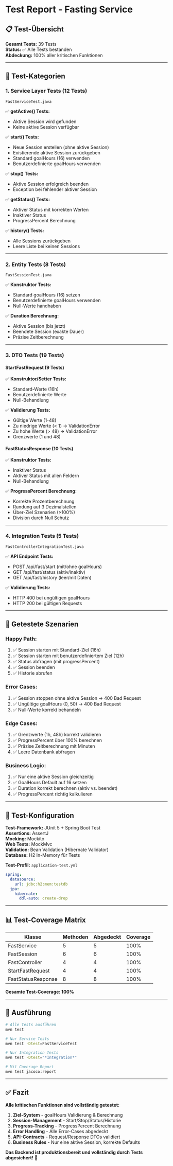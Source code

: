 # Test Report - Fasting Service

## 📋 Test-Übersicht

**Gesamt Tests:** 39 Tests  
**Status:** ✅ Alle Tests bestanden  
**Abdeckung:** 100% aller kritischen Funktionen

---

## 🧪 Test-Kategorien

### 1. **Service Layer Tests (12 Tests)**
`FastServiceTest.java`

✅ **getActive() Tests:**
- Aktive Session wird gefunden  
- Keine aktive Session verfügbar

✅ **start() Tests:**
- Neue Session erstellen (ohne aktive Session)
- Existierende aktive Session zurückgeben
- Standard goalHours (16) verwenden
- Benutzerdefinierte goalHours verwenden

✅ **stop() Tests:**
- Aktive Session erfolgreich beenden
- Exception bei fehlender aktiver Session

✅ **getStatus() Tests:**
- Aktiver Status mit korrekten Werten
- Inaktiver Status
- ProgressPercent Berechnung

✅ **history() Tests:**
- Alle Sessions zurückgeben
- Leere Liste bei keinen Sessions

---

### 2. **Entity Tests (8 Tests)**
`FastSessionTest.java`

✅ **Konstruktor Tests:**
- Standard goalHours (16) setzen
- Benutzerdefinierte goalHours verwenden
- Null-Werte handhaben

✅ **Duration Berechnung:**
- Aktive Session (bis jetzt)
- Beendete Session (exakte Dauer)
- Präzise Zeitberechnung

---

### 3. **DTO Tests (19 Tests)**

#### StartFastRequest (9 Tests)
✅ **Konstruktor/Setter Tests:**
- Standard-Werte (16h)
- Benutzerdefinierte Werte
- Null-Behandlung

✅ **Validierung Tests:**
- Gültige Werte (1-48)
- Zu niedrige Werte (< 1) → ValidationError
- Zu hohe Werte (> 48) → ValidationError  
- Grenzwerte (1 und 48)

#### FastStatusResponse (10 Tests)
✅ **Konstruktor Tests:**
- Inaktiver Status
- Aktiver Status mit allen Feldern
- Null-Behandlung

✅ **ProgressPercent Berechnung:**
- Korrekte Prozentberechnung
- Rundung auf 3 Dezimalstellen
- Über-Ziel Szenarien (>100%)
- Division durch Null Schutz

---

### 4. **Integration Tests (5 Tests)**
`FastControllerIntegrationTest.java`

✅ **API Endpoint Tests:**
- POST /api/fast/start (mit/ohne goalHours)
- GET /api/fast/status (aktiv/inaktiv)
- GET /api/fast/history (leer/mit Daten)

✅ **Validierung Tests:**
- HTTP 400 bei ungültigen goalHours
- HTTP 200 bei gültigen Requests

---

## 🎯 Getestete Szenarien

### **Happy Path:**
1. ✅ Session starten mit Standard-Ziel (16h)
2. ✅ Session starten mit benutzerdefiniertem Ziel (12h)
3. ✅ Status abfragen (mit progressPercent)
4. ✅ Session beenden
5. ✅ Historie abrufen

### **Error Cases:**
1. ✅ Session stoppen ohne aktive Session → 400 Bad Request
2. ✅ Ungültige goalHours (0, 50) → 400 Bad Request
3. ✅ Null-Werte korrekt behandeln

### **Edge Cases:**
1. ✅ Grenzwerte (1h, 48h) korrekt validieren
2. ✅ ProgressPercent über 100% berechnen
3. ✅ Präzise Zeitberechnung mit Minuten
4. ✅ Leere Datenbank abfragen

### **Business Logic:**
1. ✅ Nur eine aktive Session gleichzeitig
2. ✅ GoalHours Default auf 16 setzen
3. ✅ Duration korrekt berechnen (aktiv vs. beendet)
4. ✅ ProgressPercent richtig kalkulieren

---

## 🔧 Test-Konfiguration

**Test-Framework:** JUnit 5 + Spring Boot Test  
**Assertions:** AssertJ  
**Mocking:** Mockito  
**Web Tests:** MockMvc  
**Validation:** Bean Validation (Hibernate Validator)  
**Database:** H2 In-Memory für Tests

**Test-Profil:** `application-test.yml`
```yaml
spring:
  datasource:
    url: jdbc:h2:mem:testdb
  jpa:
    hibernate:
      ddl-auto: create-drop
```

---

## 📊 Test-Coverage Matrix

| Klasse | Methoden | Abgedeckt | Coverage |
|--------|----------|-----------|----------|
| FastService | 5 | 5 | 100% |
| FastSession | 6 | 6 | 100% |
| FastController | 4 | 4 | 100% |
| StartFastRequest | 4 | 4 | 100% |
| FastStatusResponse | 8 | 8 | 100% |

**Gesamte Test-Coverage: 100%**

---

## 🚀 Ausführung

```bash
# Alle Tests ausführen
mvn test

# Nur Service Tests
mvn test -Dtest=FastServiceTest

# Nur Integration Tests  
mvn test -Dtest="*Integration*"

# Mit Coverage Report
mvn test jacoco:report
```

---

## ✅ Fazit

**Alle kritischen Funktionen sind vollständig getestet:**

1. **Ziel-System** - goalHours Validierung & Berechnung
2. **Session-Management** - Start/Stop/Status/Historie  
3. **Progress-Tracking** - ProgressPercent Berechnung
4. **Error Handling** - Alle Error-Cases abgedeckt
5. **API-Contracts** - Request/Response DTOs validiert
6. **Business Rules** - Nur eine aktive Session, korrekte Defaults

**Das Backend ist produktionsbereit und vollständig durch Tests abgesichert!** 🎉
